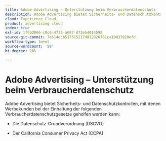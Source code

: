 ```yaml
---
title: Adobe Advertising – Unterstützung beim Verbraucherdatenschutz
description: Adobe Advertising bietet Sicherheits- und Datenschutzkontrollen, mit denen Werbekunden bei der Einhaltung der Datenschutzgesetze für Verbraucher geholfen werden kann.
cloud: Experience Cloud
product: advertising cloud
index: true
exl-id: 1f9b2866-c0c6-4733-a687-d72eb4014598
source-git-commit: 7e614ecb517515217d812926f61ca10437820efd
workflow-type: tm+mt
source-wordcount: '58'
ht-degree: 20%

---
```


# Adobe Advertising – Unterstützung beim Verbraucherdatenschutz

Adobe Advertising bietet Sicherheits- und Datenschutzkontrollen, mit denen Werbekunden bei der Einhaltung der folgenden Verbraucherdatenschutzgesetze geholfen werden kann:

* Die Datenschutz-Grundverordnung (DSGVO)

* Der California Consumer Privacy Act (CCPA)
